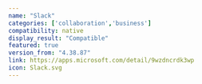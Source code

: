 ```yaml
---
name: "Slack"
categories: ['collaboration','business']
compatibility: native
display_result: "Compatible"
featured: true
version_from: "4.38.87"
link: https://apps.microsoft.com/detail/9wzdncrdk3wp
icon: Slack.svg
---
```



